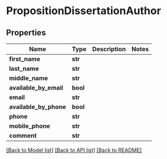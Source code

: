 # PropositionDissertationAuthor

## Properties
Name | Type | Description | Notes
------------ | ------------- | ------------- | -------------
**first_name** | **str** |  | 
**last_name** | **str** |  | 
**middle_name** | **str** |  | 
**available_by_email** | **bool** |  | 
**email** | **str** |  | 
**available_by_phone** | **bool** |  | 
**phone** | **str** |  | 
**mobile_phone** | **str** |  | 
**comment** | **str** |  | 

[[Back to Model list]](../README.md#documentation-for-models) [[Back to API list]](../README.md#documentation-for-api-endpoints) [[Back to README]](../README.md)


